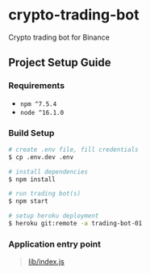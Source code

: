 # crypto-trading-bot
Crypto trading bot for Binance

## Project Setup Guide

### Requirements
- `npm ^7.5.4`
- `node ^16.1.0`

### Build Setup
```bash
# create .env file, fill credentials
$ cp .env.dev .env

# install dependencies
$ npm install

# run trading bot(s)
$ npm start

# setup heroku deployment
$ heroku git:remote -a trading-bot-01
```

### Application entry point
> [lib/index.js](https://github.com/driule/crypto-trading-bot/blob/main/lib/index.js)
